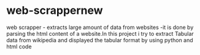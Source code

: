 # web-scrappernew
web scrapper - extracts large amount of data from websites -it is done by parsing the html content of a website.In this project i try to extract Tabular data from wikipedia and displayed the tabular format by using python and html code
